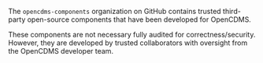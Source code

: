 The `opencdms-components` organization on GitHub contains trusted third-party open-source components that have been developed for OpenCDMS.

These components are not necessary fully audited for correctness/security. However, they are developed by trusted collaborators with oversight from the OpenCDMS developer team.
